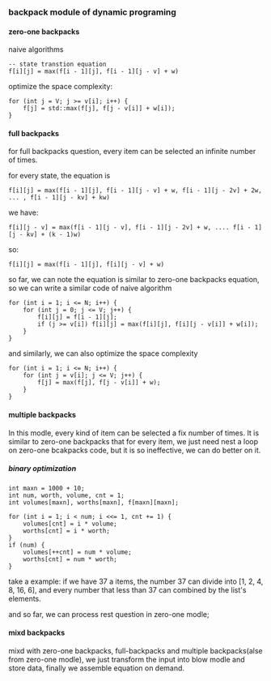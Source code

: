 ### backpack module of dynamic programing 

#### zero-one backpacks

naive algorithms
``` 
-- state transtion equation
f[i][j] = max(f[i - 1][j], f[i - 1][j - v] + w)
```

optimize the space complexity:
``` 
for (int j = V; j >= v[i]; i++) {
	f[j] = std::max(f[j], f[j - v[i]] + w[i]);
}
```
#### full backpacks

for full backpacks question, every item can be selected an infinite number of times.

for every state, the equation is 
```
f[i][j] = max(f[i - 1][j], f[i - 1][j - v] + w, f[i - 1][j - 2v] + 2w, ... , f[i - 1][j - kv] + kw)
```

we have:
```
f[i][j - v] = max(f[i - 1][j - v], f[i - 1][j - 2v] + w, .... f[i - 1][j - kv] + (k - 1)w)
```

so:
``` 
f[i][j] = max(f[i - 1][j], f[i][j - v] + w)
```
so far, we can note the equation is similar to zero-one backpacks equation, so we can write a similar code of naive algorithm
``` 
for (int i = 1; i <= N; i++) {
	for (int j = 0; j <= V; j++) {
		f[i][j] = f[i - 1][j];
		if (j >= v[i]) f[i][j] = max(f[i][j], f[i][j - v[i]] + w[i]);
	}
}
```

and similarly, we can also optimize the space complexity

```
for (int i = 1; i <= N; i++) {
	for (int j = v[i]; j <= V; j++) {
		f[j] = max(f[j], f[j - v[i]] + w);
	}
}
```

#### multiple backpacks

In this modle, every kind of item can be selected a fix number of times. It is similar to zero-one backpacks that for every item, we just need nest a loop on zero-one bcakpacks code, but it is so ineffective, we can do better on it.

##### binary optimization

```
int maxn = 1000 + 10;
int num, worth, volume, cnt = 1;
int volumes[maxn], worths[maxn], f[maxn][maxn];

for (int i = 1; i < num; i <<= 1, cnt += 1) {
	volumes[cnt] = i * volume;
	worths[cnt] = i * worth;
}
if (num) {
	volumes[++cnt] = num * volume;
	worths[cnt] = num * worth;
}
```

take a example: if we have 37 a items, the number 37 can divide into [1, 2, 4, 8, 16, 6], and every number that less than 37 can combined by the list's elements. 

and so far, we can process rest question in zero-one modle;


#### mixd backpacks

mixd with zero-one backpacks, full-backpacks and multiple backpacks(alse from zero-one modle), we just transform the input into blow modle and store data, finally we assemble equation on demand.


